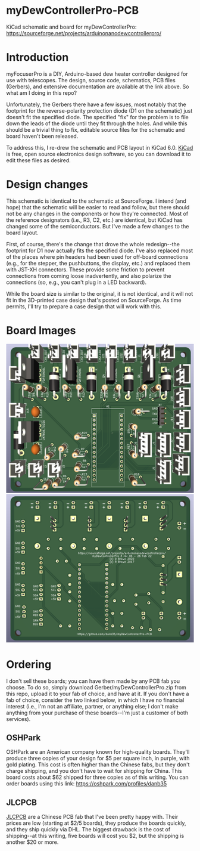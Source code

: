 # myDewControllerPro-PCB
KiCad schematic and board for myDewControllerPro: https://sourceforge.net/projects/arduinonanodewcontrollerpro/

# Introduction
myFocuserPro is a DIY, Arduino-based dew heater controller designed for use with telescopes.  The design, source code, schematics, PCB files (Gerbers), and extensive documentation are available at the link above.  So what am I doing in this repo?

Unfortunately, the Gerbers there have a few issues, most notably that the footprint for the reverse-polarity protection diode (D1 on the schematic) just doesn't fit the specified diode.  The specified "fix" for the problem is to file down the leads of the diode until they fit through the holes.  And while this should be a trivial thing to fix, editable source files for the schematic and board haven't been released.

To address this, I re-drew the schematic and PCB layout in KiCad 6.0.  [KiCad](https://www.kicad.org/) is free, open source electronics design software, so you can download it to edit these files as desired.

# Design changes
This schematic is identical to the schematic at SourceForge.  I intend (and hope) that the schematic will be easier to read and follow, but there should not be any changes in the components or how they're connected.  Most of the reference designators (i.e., R3, C2, etc.) are identical, but KiCad has changed some of the semiconductors.  But I've made a few changes to the board layout.

First, of course, there's the change that drove the whole redesign--the footprint for D1 now actually fits the specified diode.  I've also replaced most of the places where pin headers had been used for off-board connections (e.g., for the stepper, the pushbuttons, the display, etc.) and replaced them with JST-XH connectors.  These provide some friction to prevent connections from coming loose inadvertently, and also polarize the connections (so, e.g., you can't plug in a LED backward).

While the board size is similar to the original, it is not identical, and it will not fit in the 3D-printed case design that's posted on SourceForge.  As time permits, I'll try to prepare a case design that will work with this.

# Board Images
![Front PCB image](myDewControllerPro-front.png)
![Back PCB Image](myDewControllerPro-back.png)

# Ordering
I don't sell these boards; you can have them made by any PCB fab you choose.  To do so, simply download Gerber/myDewControllerPro.zip from this repo, upload it to your fab of choice, and have at it.  If you don't have a fab of choice, consider the two linked below, in which I have no financial interest (i.e., I'm not an affiliate, partner, or anything else; I don't make anything from your purchase of these boards--I'm just a customer of both services).

## OSHPark
OSHPark are an American company known for high-quality boards.  They'll produce three copies of your design for $5 per square inch, in purple, with gold plating.  This cost is often higher than the Chinese fabs, but they don't charge shipping, and you don't have to wait for shipping for China.  This board costs about $62 shipped for three copies as of this writing.  You can order boards using this link:
https://oshpark.com/profiles/danb35

## JLCPCB
[JLCPCB](https://jlcpcb.com/) are a Chinese PCB fab that I've been pretty happy with.  Their prices are low (starting at $2/5 boards), they produce the boards quickly, and they ship quickly via DHL.  The biggest drawback is the cost of shipping--at this writing, five boards will cost you $2, but the shipping is another $20 or more.
